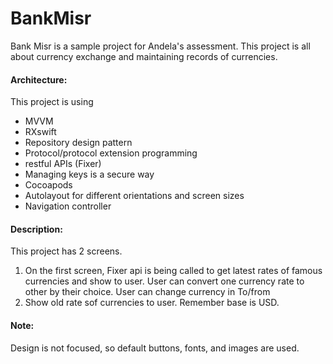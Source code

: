 # BankMisr
Bank Misr is a sample project for Andela's assessment. This project is all about currency exchange and maintaining records of currencies.

#### Architecture:
This project is using 
* 	MVVM
*  RXswift
*  Repository design pattern
*  Protocol/protocol extension programming
*  restful APIs (Fixer)
*  Managing keys is a secure way
*  Cocoapods
*  Autolayout for different orientations and screen sizes
* Navigation controller

#### Description:
This project has 2 screens. 

1. On the first screen, Fixer api is being called to get latest rates of famous currencies and show to user. User can convert one currency rate to other by their choice.  User can change currency in To/from 
2. Show old rate sof currencies to user. Remember base is USD.


#### Note: 
Design is not focused, so default buttons, fonts, and images are used.
